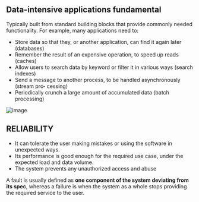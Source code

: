 ## Data-intensive applications fundamental ##  
Typically built from standard building blocks that provide commonly needed functionality. For example, many applications need to:
* Store data so that they, or another application, can find it again later (databases)
* Remember the result of an expensive operation, to speed up reads (caches)
* Allow users to search data by keyword or filter it in various ways (search indexes)
* Send a message to another process, to be handled asynchronously (stream pro‐
cessing)
* Periodically crunch a large amount of accumulated data (batch processing)

![image](https://github.com/shartrooper/learning-sources-pickups/assets/21326996/a42ab246-598e-4519-9a8e-643381f2ee8c)

## RELIABILITY
* It can tolerate the user making mistakes or using the software in unexpected
ways.
* Its performance is good enough for the required use case, under the expected
load and data volume.
* The system prevents any unauthorized access and abuse

A fault is usually defined as __one component of the system deviating from its spec__, whereas a failure is when the system as a
whole stops providing the required service to the user.
